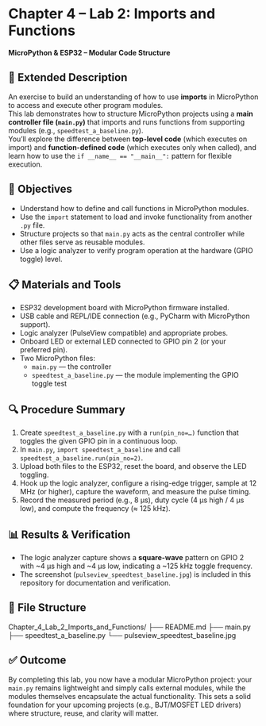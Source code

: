 # Chapter 4 – Lab 2: Imports and Functions  
**MicroPython & ESP32 – Modular Code Structure**

## 🧩 Extended Description  
An exercise to build an understanding of how to use **imports** in MicroPython to access and execute other program modules.  
This lab demonstrates how to structure MicroPython projects using a **main controller file (`main.py`)** that imports and runs functions from supporting modules (e.g., `speedtest_a_baseline.py`).  
You’ll explore the difference between **top-level code** (which executes on import) and **function-defined code** (which executes only when called), and learn how to use the `if __name__ == "__main__":` pattern for flexible execution.

## 🧪 Objectives  
- Understand how to define and call functions in MicroPython modules.  
- Use the `import` statement to load and invoke functionality from another `.py` file.  
- Structure projects so that `main.py` acts as the central controller while other files serve as reusable modules.  
- Use a logic analyzer to verify program operation at the hardware (GPIO toggle) level.

## 📋 Materials and Tools  
- ESP32 development board with MicroPython firmware installed.  
- USB cable and REPL/IDE connection (e.g., PyCharm with MicroPython support).  
- Logic analyzer (PulseView compatible) and appropriate probes.  
- Onboard LED or external LED connected to GPIO pin 2 (or your preferred pin).  
- Two MicroPython files:  
  - `main.py` — the controller  
  - `speedtest_a_baseline.py` — the module implementing the GPIO toggle test  

## 🔍 Procedure Summary  
1. Create `speedtest_a_baseline.py` with a `run(pin_no=…)` function that toggles the given GPIO pin in a continuous loop.  
2. In `main.py`, `import speedtest_a_baseline` and call `speedtest_a_baseline.run(pin_no=2)`.  
3. Upload both files to the ESP32, reset the board, and observe the LED toggling.  
4. Hook up the logic analyzer, configure a rising-edge trigger, sample at 12 MHz (or higher), capture the waveform, and measure the pulse timing.  
5. Record the measured period (e.g., 8 µs), duty cycle (4 µs high / 4 µs low), and compute the frequency (≈ 125 kHz).

## 📊 Results & Verification  
- The logic analyzer capture shows a **square-wave** pattern on GPIO 2 with ~4 µs high and ~4 µs low, indicating a ~125 kHz toggle frequency.  
- The screenshot (`pulseview_speedtest_baseline.jpg`) is included in this repository for documentation and verification.

## 📁 File Structure
Chapter_4_Lab_2_Imports_and_Functions/
├── README.md
├── main.py
├── speedtest_a_baseline.py
└── pulseview_speedtest_baseline.jpg

## ✅ Outcome  
By completing this lab, you now have a modular MicroPython project: your `main.py` remains lightweight and simply calls external modules, while the modules themselves encapsulate the actual functionality. This sets a solid foundation for your upcoming projects (e.g., BJT/MOSFET LED drivers) where structure, reuse, and clarity will matter.
